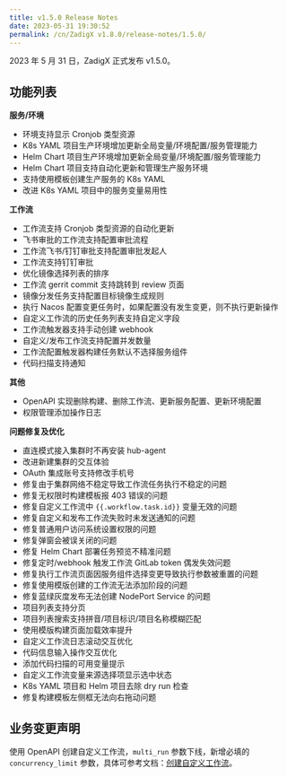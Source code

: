 ```yaml
---
title: v1.5.0 Release Notes
date: 2023-05-31 19:30:52
permalink: /cn/ZadigX v1.8.0/release-notes/1.5.0/
---
```


2023 年 5 月 31 日，ZadigX 正式发布 v1.5.0。

## 功能列表

**服务/环境**
- 环境支持显示 Cronjob 类型资源
- K8s YAML 项目生产环境增加更新全局变量/环境配置/服务管理能力
- Helm Chart 项目生产环境增加更新全局变量/环境配置/服务管理能力
- Helm Chart 项目支持自动化更新和管理生产服务环境
- 支持使用模板创建生产服务的 K8s YAML
- 改进 K8s YAML 项目中的服务变量易用性

**工作流**
- 工作流支持 Cronjob 类型资源的自动化更新
- 飞书审批的工作流支持配置审批流程
- 工作流飞书/钉钉审批支持配置审批发起人
- 工作流支持钉钉审批
- 优化镜像选择列表的排序
- 工作流 gerrit commit 支持跳转到 review 页面
- 镜像分发任务支持配置目标镜像生成规则
- 执行 Nacos 配置变更任务时，如果配置没有发生变更，则不执行更新操作
- 自定义工作流的历史任务列表支持自定义字段
- 工作流触发器支持手动创建 webhook 
- 自定义/发布工作流支持配置并发数量
- 工作流配置触发器构建任务默认不选择服务组件 
- 代码扫描支持通知

**其他**
- OpenAPI 实现删除构建、删除工作流、更新服务配置、更新环境配置 
- 权限管理添加操作日志

**问题修复及优化**
- 直连模式接入集群时不再安装 hub-agent
- 改进新建集群的交互体验
- OAuth 集成账号支持修改手机号
- 修复由于集群网络不稳定导致工作流任务执行不稳定的问题
- 修复无权限时构建模板报 403 错误的问题
- 修复自定义工作流中 <span v-pre>`{{.workflow.task.id}}`</span> 变量无效的问题
- 修复自定义和发布工作流失败时未发送通知的问题
- 修复普通用户访问系统设置权限的问题
- 修复弹窗会被误关闭的问题
- 修复 Helm Chart 部署任务预览不精准问题
- 修复定时/webhook 触发工作流 GitLab token 偶发失效问题
- 修复执行工作流页面因服务组件选择变更导致执行参数被重置的问题
- 修复使用模版创建的工作流无法添加阶段的问题
- 修复蓝绿灰度发布无法创建 NodePort Service 的问题
- 项目列表支持分页
- 项目列表搜索支持拼音/项目标识/项目名称模糊匹配
- 使用模版构建页面加载效率提升
- 自定义工作流日志滚动交互优化
- 代码信息输入操作交互优化
- 添加代码扫描的可用变量提示
- 自定义工作流变量来源选择项显示选中状态
- K8s YAML 项目和 Helm 项目去除 dry run 检查
- 修复构建模板左侧框无法向右拖动问题

## 业务变更声明

使用 OpenAPI 创建自定义工作流，`multi_run` 参数下线，新增必填的 `concurrency_limit` 参数，具体可参考文档：[创建自定义工作流](/ZadigX%20v1.8.0/api/workflow/#创建自定义工作流)。
